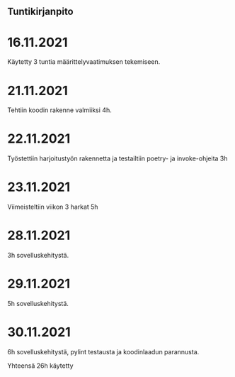 ## Tuntikirjanpito

# 16.11.2021

Käytetty 3 tuntia määrittelyvaatimuksen tekemiseen.

# 21.11.2021

Tehtiin koodin rakenne valmiiksi 4h.

# 22.11.2021

Työstettiin harjoitustyön rakennetta ja testailtiin poetry- ja invoke-ohjeita 3h

# 23.11.2021

Viimeisteltiin viikon 3 harkat 5h

# 28.11.2021

3h sovelluskehitystä.

# 29.11.2021

5h sovelluskehitystä.

# 30.11.2021

6h sovelluskehitystä, pylint testausta ja koodinlaadun parannusta.

Yhteensä 26h käytetty
